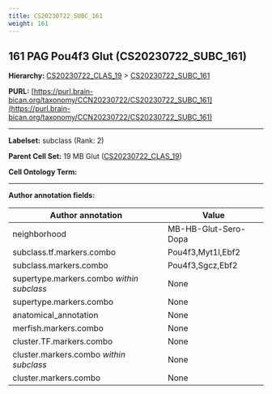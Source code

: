 ```yaml
---
title: CS20230722_SUBC_161
weight: 161
---
```

## 161 PAG Pou4f3 Glut (CS20230722_SUBC_161)
<b>Hierarchy: </b>
[CS20230722_CLAS_19](../CS20230722_CLAS_19) >
[CS20230722_SUBC_161](../CS20230722_SUBC_161)

**PURL:** [https://purl.brain-bican.org/taxonomy/CCN20230722/CS20230722_SUBC_161](https://purl.brain-bican.org/taxonomy/CCN20230722/CS20230722_SUBC_161)

---


**Labelset:** subclass (Rank: 2)

**Parent Cell Set:** 19 MB Glut ([CS20230722_CLAS_19](../CS20230722_CLAS_19))



**Cell Ontology Term:** 

[MARKER GENES.]: #


---

[TRANSFERRED ANNOTATIONS.]: #


[AUTHOR ANNOTATION FIELDS.]: #


**Author annotation fields:**

| Author annotation | Value |
|-------------------|-------|
|neighborhood|MB-HB-Glut-Sero-Dopa|
|subclass.tf.markers.combo|Pou4f3,Myt1l,Ebf2|
|subclass.markers.combo|Pou4f3,Sgcz,Ebf2|
|supertype.markers.combo _within subclass_|None|
|supertype.markers.combo|None|
|anatomical_annotation|None|
|merfish.markers.combo|None|
|cluster.TF.markers.combo|None|
|cluster.markers.combo _within subclass_|None|
|cluster.markers.combo|None|

